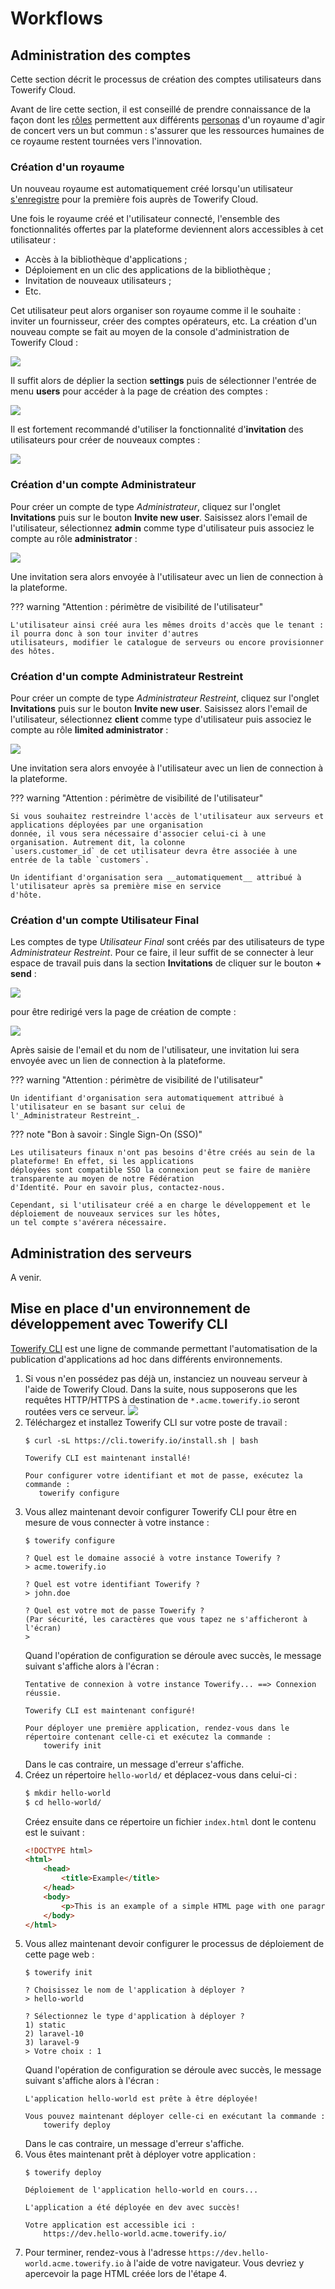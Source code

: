 # Workflows

## Administration des comptes

Cette section décrit le processus de création des comptes utilisateurs dans Towerify Cloud.

Avant de lire cette section, il est conseillé de prendre connaissance de la façon dont les [rôles](personas.md)
permettent aux différents [personas](personas.md) d'un royaume d'agir de concert vers un but commun : s'assurer que les
ressources humaines de ce royaume restent tournées vers l'innovation.

### Création d'un royaume

Un nouveau royaume est automatiquement créé lorsqu'un utilisateur [s'enregistre](https://app.towerify.io/register) pour
la première fois auprès de Towerify Cloud.

Une fois le royaume créé et l'utilisateur connecté, l'ensemble des fonctionnalités offertes par la plateforme deviennent
alors accessibles à cet utilisateur :

- Accès à la bibliothèque d'applications ;
- Déploiement en un clic des applications de la bibliothèque ;
- Invitation de nouveaux utilisateurs ;
- Etc.

Cet utilisateur peut alors organiser son royaume comme il le souhaite : inviter un fournisseur, créer des comptes
opérateurs, etc. La création d'un nouveau compte se fait au moyen de la console d'administration de
Towerify Cloud :

![](../img/towerify-cloud-admin-panel.png)

Il suffit alors de déplier la section __settings__ puis de sélectionner l'entrée de menu __users__ pour accéder à la
page de création des comptes :

![](../img/towerify-cloud-users.png)

Il est fortement recommandé d'utiliser la fonctionnalité d'__invitation__ des utilisateurs pour créer de nouveaux
comptes :

![](../img/towerify-cloud-invite-new-user.png)

### Création d'un compte Administrateur

Pour créer un compte de type _Administrateur_, cliquez sur l'onglet __Invitations__ puis sur le bouton
__Invite new user__. Saisissez alors l'email de l'utilisateur, sélectionnez __admin__ comme type d'utilisateur
puis associez le compte au rôle __administrator__ :

![](../img/towerify-cloud-create-administrator.png)

Une invitation sera alors envoyée à l'utilisateur avec un lien de connection à la plateforme.

??? warning "Attention : périmètre de visibilité de l'utilisateur"

    L'utilisateur ainsi créé aura les mêmes droits d'accès que le tenant : il pourra donc à son tour inviter d'autres
    utilisateurs, modifier le catalogue de serveurs ou encore provisionner des hôtes.

### Création d'un compte Administrateur Restreint

Pour créer un compte de type _Administrateur Restreint_, cliquez sur l'onglet __Invitations__ puis sur le bouton
__Invite new user__. Saisissez alors l'email de l'utilisateur, sélectionnez __client__ comme type d'utilisateur
puis associez le compte au rôle __limited administrator__ :

![](../img/towerify-cloud-create-limited-administrator.png)

Une invitation sera alors envoyée à l'utilisateur avec un lien de connection à la plateforme.

??? warning "Attention : périmètre de visibilité de l'utilisateur"

    Si vous souhaitez restreindre l'accès de l'utilisateur aux serveurs et applications déployées par une organisation 
    donnée, il vous sera nécessaire d'associer celui-ci à une organisation. Autrement dit, la colonne 
    `users.customer_id` de cet utilisateur devra être associée à une entrée de la table `customers`.

    Un identifiant d'organisation sera __automatiquement__ attribué à l'utilisateur après sa première mise en service
    d'hôte.

### Création d'un compte Utilisateur Final

Les comptes de type _Utilisateur Final_ sont créés par des utilisateurs de type _Administrateur Restreint_. Pour ce
faire, il leur suffit de se connecter à leur espace de travail puis dans la section __Invitations__ de cliquer sur le
bouton __+ send__ :

![](../img/towerify-cloud-send-invitation.png)

pour être redirigé vers la page de création de compte :

![](../img/towerify-cloud-create-basic-end-user.png)

Après saisie de l'email et du nom de l'utilisateur, une invitation lui sera envoyée avec un lien de connection à la
plateforme.

??? warning "Attention : périmètre de visibilité de l'utilisateur"

    Un identifiant d'organisation sera automatiquement attribué à l'utilisateur en se basant sur celui de 
    l'_Administrateur Restreint_.

??? note "Bon à savoir : Single Sign-On (SSO)"

    Les utilisateurs finaux n'ont pas besoins d'être créés au sein de la plateforme! En effet, si les applications 
    déployées sont compatible SSO la connexion peut se faire de manière transparente au moyen de notre Fédération 
    d'Identité. Pour en savoir plus, contactez-nous. 

    Cependant, si l'utilisateur créé a en charge le développement et le déploiement de nouveaux services sur les hôtes,
    un tel compte s'avérera nécessaire.

## Administration des serveurs

A venir.

## Mise en place d'un environnement de développement avec Towerify CLI

[Towerify CLI](../cli/) est une ligne de commande permettant l'automatisation de la publication d'applications ad hoc
dans différents environnements.

1. Si vous n'en possédez pas déjà un, instanciez un nouveau serveur à l'aide de Towerify Cloud. Dans la suite, nous
   supposerons que les requêtes HTTP/HTTPS à destination de `*.acme.towerify.io` seront routées vers ce serveur.
   ![](../img/towerify-cloud-list-of-servers.png)
2. Téléchargez et installez Towerify CLI sur votre poste de travail :
   ```console
   $ curl -sL https://cli.towerify.io/install.sh | bash
   
   Towerify CLI est maintenant installé!
   
   Pour configurer votre identifiant et mot de passe, exécutez la commande :
      towerify configure
   ```
3. Vous allez maintenant devoir configurer Towerify CLI pour être en mesure de vous connecter à votre instance :
   ```console
   $ towerify configure
   
   ? Quel est le domaine associé à votre instance Towerify ?
   > acme.towerify.io
   
   ? Quel est votre identifiant Towerify ?
   > john.doe
   
   ? Quel est votre mot de passe Towerify ?
   (Par sécurité, les caractères que vous tapez ne s'afficheront à l'écran)
   >
   ```
   Quand l'opération de configuration se déroule avec succès, le message suivant s'affiche alors à l'écran :
   ```console
   Tentative de connexion à votre instance Towerify... ==> Connexion réussie.
   
   Towerify CLI est maintenant configuré!
   
   Pour déployer une première application, rendez-vous dans le répertoire contenant celle-ci et exécutez la commande :
       towerify init
   ```
   Dans le cas contraire, un message d'erreur s'affiche.
4. Créez un répertoire `hello-world/` et déplacez-vous dans celui-ci :
   ```bash
   $ mkdir hello-world
   $ cd hello-world/
   ```
   Créez ensuite dans ce répertoire un fichier `index.html` dont le contenu est le suivant :
   ```html
   <!DOCTYPE html>
   <html>
       <head>
           <title>Example</title>
       </head>
       <body>
           <p>This is an example of a simple HTML page with one paragraph.</p>
       </body>
   </html>
   ```
5. Vous allez maintenant devoir configurer le processus de déploiement de cette page web :
   ```console
   $ towerify init
   
   ? Choisissez le nom de l'application à déployer ?
   > hello-world
   
   ? Sélectionnez le type d'application à déployer ?
   1) static
   2) laravel-10
   3) laravel-9
   > Votre choix : 1
   ```
   Quand l'opération de configuration se déroule avec succès, le message suivant s'affiche alors à l'écran :
   ```console
   L'application hello-world est prête à être déployée!

   Vous pouvez maintenant déployer celle-ci en exécutant la commande :
       towerify deploy
   ```
   Dans le cas contraire, un message d'erreur s'affiche.
6. Vous êtes maintenant prêt à déployer votre application :
   ```console
   $ towerify deploy
   
   Déploiement de l'application hello-world en cours...
   
   L'application a été déployée en dev avec succès!
   
   Votre application est accessible ici :
       https://dev.hello-world.acme.towerify.io/
   ```
7. Pour terminer, rendez-vous à l'adresse `https://dev.hello-world.acme.towerify.io` à l'aide de votre navigateur.
   Vous devriez y apercevoir la page HTML créée lors de l'étape 4.
